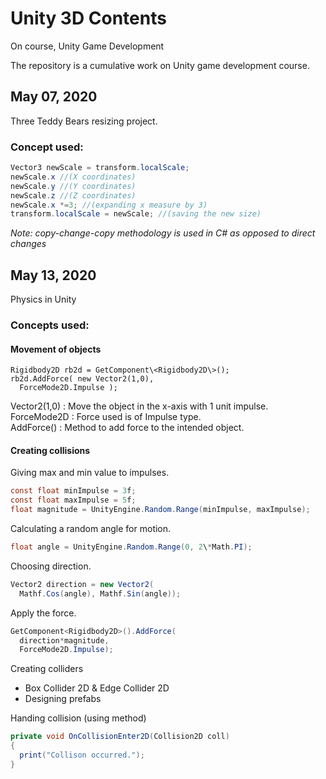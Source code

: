 # Unity 3D Contents
On course, Unity Game Development

The repository is a cumulative work on Unity game development course.

## May 07, 2020  
Three Teddy Bears resizing project.  
### Concept used:  
```csharp
Vector3 newScale = transform.localScale;  
newScale.x //(X coordinates)  
newScale.y //(Y coordinates)  
newScale.z //(Z coordinates)  
newScale.x *=3; //(expanding x measure by 3)   
transform.localScale = newScale; //(saving the new size)
```
*Note: copy-change-copy methodology is used in C# as opposed to direct changes*   

## May 13, 2020
Physics in Unity
### Concepts used:
#### Movement of objects
```
Rigidbody2D rb2d = GetComponent\<Rigidbody2D\>();  
rb2d.AddForce( new Vector2(1,0),  
  ForceMode2D.Impulse );  
```
Vector2(1,0) : Move the object in the x-axis with 1 unit impulse.  
ForceMode2D : Force used is of Impulse type.  
AddForce() : Method to add force to the intended object.

#### Creating collisions

Giving max and min value to impulses.  
```csharp
const float minImpulse = 3f;
const float maxImpulse = 5f;
float magnitude = UnityEngine.Random.Range(minImpulse, maxImpulse);
```  
Calculating a random angle for motion.  
```csharp
float angle = UnityEngine.Random.Range(0, 2\*Math.PI);
```  
Choosing direction.  
```csharp
Vector2 direction = new Vector2(
  Mathf.Cos(angle), Mathf.Sin(angle));
```
Apply the force.  
```csharp
GetComponent<Rigidbody2D>().AddForce(
  direction*magnitude, 
  ForceMode2D.Impulse);
```
Creating colliders   
+ Box Collider 2D & Edge Collider 2D
+ Designing prefabs  

Handing collision (using method)  
```csharp
private void OnCollisionEnter2D(Collision2D coll)
{
  print("Collison occurred.");
}
```

  
  
  
